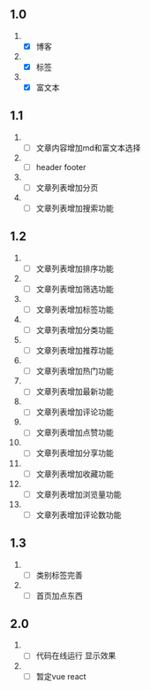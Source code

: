 ## 1.0

1. - [x] 博客
2. - [x] 标签
3. - [x] 富文本

## 1.1

1. - [ ] 文章内容增加md和富文本选择
2. - [ ] header footer
3. - [ ] 文章列表增加分页
4. - [ ] 文章列表增加搜索功能

## 1.2

1. - [ ] 文章列表增加排序功能
2. - [ ] 文章列表增加筛选功能
3. - [ ] 文章列表增加标签功能
4. - [ ] 文章列表增加分类功能
5. - [ ] 文章列表增加推荐功能
6. - [ ] 文章列表增加热门功能
7. - [ ] 文章列表增加最新功能
8. - [ ] 文章列表增加评论功能
9. - [ ] 文章列表增加点赞功能
10. - [ ] 文章列表增加分享功能
11. - [ ] 文章列表增加收藏功能
12. - [ ] 文章列表增加浏览量功能
13. - [ ] 文章列表增加评论数功能

## 1.3

1. - [ ] 类别标签完善
2. - [ ] 首页加点东西

## 2.0

1. - [ ] 代码在线运行 显示效果
2. - [ ] 暂定vue react
